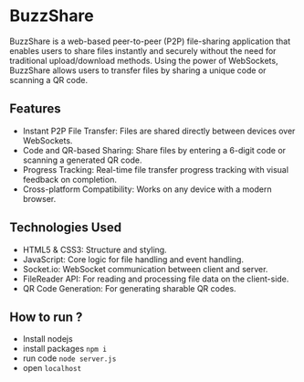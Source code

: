 # BuzzShare
BuzzShare is a web-based peer-to-peer (P2P) file-sharing application that enables users to share files instantly and securely without the need for traditional upload/download methods. Using the power of WebSockets, BuzzShare allows users to transfer files by sharing a unique code or scanning a QR code.

## Features
- Instant P2P File Transfer: Files are shared directly between devices over WebSockets.
- Code and QR-based Sharing: Share files by entering a 6-digit code or scanning a generated QR code.
- Progress Tracking: Real-time file transfer progress tracking with visual feedback on completion.
- Cross-platform Compatibility: Works on any device with a modern browser.
## Technologies Used
- HTML5 & CSS3: Structure and styling.
- JavaScript: Core logic for file handling and event handling.
- Socket.io: WebSocket communication between client and server.
- FileReader API: For reading and processing file data on the client-side.
- QR Code Generation: For generating sharable QR codes.
## How to run ?
- Install nodejs
- install packages `npm i`
- run code `node server.js`
- open `localhost`
